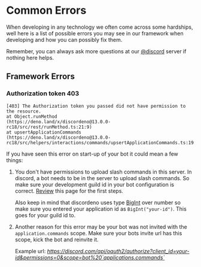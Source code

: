 # Common Errors

When developing in any technology we often come across some hardships, well here is a list of possible errors you may see in our framework
when developing and how you can possibly fix them.

Remember, you can always ask more questions at our [@discord]() server if nothing here helps.

## Framework Errors

### Authorization token 403

```
[403] The Authorization token you passed did not have permission to the resource.
at Object.runMethod
(https://deno.land/x/discordeno@13.0.0-rc18/src/rest/runMethod.ts:21:9)
at upsertApplicationCommands
(https://deno.land/x/discordeno@13.0.0-rc18/src/helpers/interactions/commands/upsertApplicationCommands.ts:19:33)
```

If you have seen this error on start-up of your bot it could mean a few things:

1. You don't have permissions to upload slash commands in this server. In discord, a bot needs to be in the server to upload slash commands.
   So make sure your development guild id in your bot configuration is correct. [Review](akumakodo_noobs.md) this page for the first steps.

   Also keep in mind that discordeno uses type [BigInt](https://developer.mozilla.org/en-US/docs/Web/JavaScript/Reference/Global_Objects/BigInt) over number so make sure you entered your application id as `BigInt("your-id")`.
   This goes for your guild id to.

2. Another reason for this error may be your bot was not invited with the `application.commands` scope. Make sure your bots invite url has
   this scope, kick the bot and reinvite it.

   Example url: _https://discord.com/api/oauth2/authorize?client_id=your-id&permissions=0&scope=bot%20`applications.commands`_
